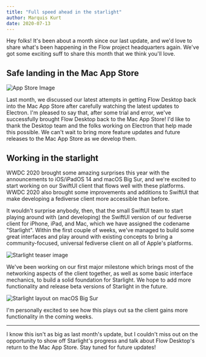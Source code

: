 ```yaml
---
title: "Full speed ahead in the starlight"
author: Marquis Kurt
date: 2020-07-13
---
```


Hey folks! It's been about a month since our last update, and we'd love to share what's been happening in the Flow project headquarters again. We've got some exciting suff to share this month that we think you'll love.

## Safe landing in the Mac App Store

![App Store Image](/assets/images/press/app-store-rev2.png)

Last month, we discussed our latest attempts in getting Flow Desktop back into the Mac App Store after carefully watching the latest updates to Electron. I'm pleased to say that, after some trial and error, we've successfully brought Flow Desktop back to the Mac App Store! I'd like to thank the Desktop team and the folks working on Electron that help made this possible. We can't wait to bring more feature updates and future releases to the Mac App Store as we develop them.

## Working in the starlight

WWDC 2020 brought some amazing surprises this year with the announcements to iOS/iPadOS 14 and macOS Big Sur, and we're excited to start working on our SwiftUI client that flows well with these platforms. WWDC 2020 also brought some improvements and additions to SwiftUI that make developing a fediverse client more accessible than before.

It wouldn't surprise anybody, then, that the small SwiftUI team to start playing around with (and developing) the SwiftUI version of our fediverse client for iPhone, iPad, and Mac, which we have assigned the codename "Starlight". Within the first couple of weeks, we've managed to build some great interfaces and play around with existing concepts to bring a community-focused, universal fediverse client on all of Apple's platforms.

![Starlight teaser image](/assets/images/starlight.png)

We've been working on our first major milestone which brings most of the networking aspects of the client together, as well as some basic interface mechanics, to build a solid foundation for Starlight. We hope to add more functionality and release beta versions of Starlight in the future.

![Starlight layout on macOS Big Sur](/assets/images/press/2020-07-13-starlight2.png)

I'm personally excited to see how this plays out sa the client gains more functionality in the coming weeks.

---

I know this isn't as big as last month's update, but I couldn't miss out on the opportunity to show off Starlight's progress and talk about Flow Desktop's return to the Mac App Store. Stay tuned for future updates!
